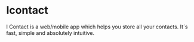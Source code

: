 
# Icontact
I Contact is a web/mobile app which helps you store all your contacts. It´s fast, simple and absolutely intuitive.

